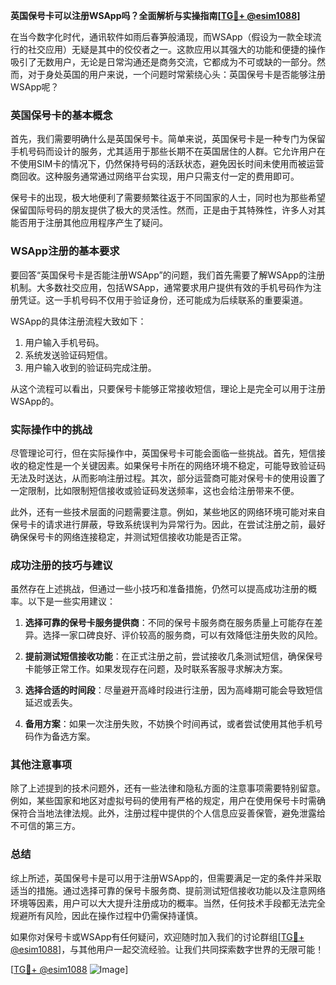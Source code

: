 **英国保号卡可以注册WSApp吗？全面解析与实操指南[[TG💪+ @esim1088](https://t.me/s/esim1088)]**

在当今数字化时代，通讯软件如雨后春笋般涌现，而WSApp（假设为一款全球流行的社交应用）无疑是其中的佼佼者之一。这款应用以其强大的功能和便捷的操作吸引了无数用户，无论是日常沟通还是商务交流，它都成为不可或缺的一部分。然而，对于身处英国的用户来说，一个问题时常萦绕心头：英国保号卡是否能够注册WSApp呢？

### 英国保号卡的基本概念

首先，我们需要明确什么是英国保号卡。简单来说，英国保号卡是一种专门为保留手机号码而设计的服务，尤其适用于那些长期不在英国居住的人群。它允许用户在不使用SIM卡的情况下，仍然保持号码的活跃状态，避免因长时间未使用而被运营商回收。这种服务通常通过网络平台实现，用户只需支付一定的费用即可。

保号卡的出现，极大地便利了需要频繁往返于不同国家的人士，同时也为那些希望保留国际号码的朋友提供了极大的灵活性。然而，正是由于其特殊性，许多人对其能否用于注册其他应用程序产生了疑问。

### WSApp注册的基本要求

要回答“英国保号卡是否能注册WSApp”的问题，我们首先需要了解WSApp的注册机制。大多数社交应用，包括WSApp，通常要求用户提供有效的手机号码作为注册凭证。这一手机号码不仅用于验证身份，还可能成为后续联系的重要渠道。

WSApp的具体注册流程大致如下：
1. 用户输入手机号码。
2. 系统发送验证码短信。
3. 用户输入收到的验证码完成注册。

从这个流程可以看出，只要保号卡能够正常接收短信，理论上是完全可以用于注册WSApp的。

### 实际操作中的挑战

尽管理论可行，但在实际操作中，英国保号卡可能会面临一些挑战。首先，短信接收的稳定性是一个关键因素。如果保号卡所在的网络环境不稳定，可能导致验证码无法及时送达，从而影响注册过程。其次，部分运营商可能对保号卡的使用设置了一定限制，比如限制短信接收或验证码发送频率，这也会给注册带来不便。

此外，还有一些技术层面的问题需要注意。例如，某些地区的网络环境可能对来自保号卡的请求进行屏蔽，导致系统误判为异常行为。因此，在尝试注册之前，最好确保保号卡的网络连接稳定，并测试短信接收功能是否正常。

### 成功注册的技巧与建议

虽然存在上述挑战，但通过一些小技巧和准备措施，仍然可以提高成功注册的概率。以下是一些实用建议：

1. **选择可靠的保号卡服务提供商**：不同的保号卡服务商在服务质量上可能存在差异。选择一家口碑良好、评价较高的服务商，可以有效降低注册失败的风险。

2. **提前测试短信接收功能**：在正式注册之前，尝试接收几条测试短信，确保保号卡能够正常工作。如果发现存在问题，及时联系客服寻求解决方案。

3. **选择合适的时间段**：尽量避开高峰时段进行注册，因为高峰期可能会导致短信延迟或丢失。

4. **备用方案**：如果一次注册失败，不妨换个时间再试，或者尝试使用其他手机号码作为备选方案。

### 其他注意事项

除了上述提到的技术问题外，还有一些法律和隐私方面的注意事项需要特别留意。例如，某些国家和地区对虚拟号码的使用有严格的规定，用户在使用保号卡时需确保符合当地法律法规。此外，注册过程中提供的个人信息应妥善保管，避免泄露给不可信的第三方。

### 总结

综上所述，英国保号卡是可以用于注册WSApp的，但需要满足一定的条件并采取适当的措施。通过选择可靠的保号卡服务商、提前测试短信接收功能以及注意网络环境等因素，用户可以大大提升注册成功的概率。当然，任何技术手段都无法完全规避所有风险，因此在操作过程中仍需保持谨慎。

如果你对保号卡或WSApp有任何疑问，欢迎随时加入我们的讨论群组[[TG💪+ @esim1088](https://t.me/s/esim1088)]，与其他用户一起交流经验。让我们共同探索数字世界的无限可能！

[[TG💪+ @esim1088](https://t.me/s/esim1088) ![Image](https://i.postimg.cc/4NQfJmqS/Snipaste-2025-05-13-00-14-12.png)]